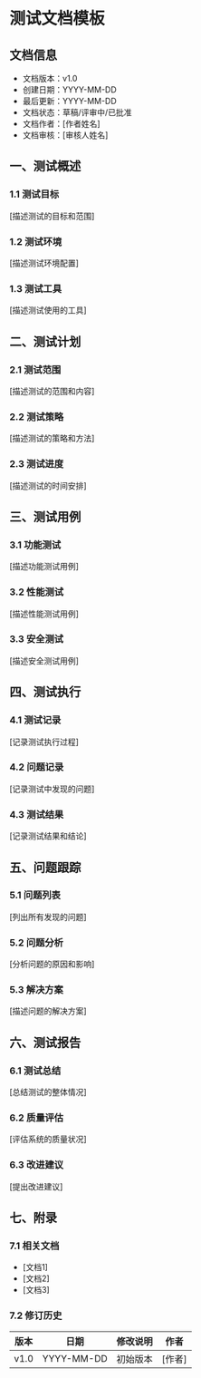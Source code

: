# 测试文档模板

## 文档信息
- 文档版本：v1.0
- 创建日期：YYYY-MM-DD
- 最后更新：YYYY-MM-DD
- 文档状态：草稿/评审中/已批准
- 文档作者：[作者姓名]
- 文档审核：[审核人姓名]

## 一、测试概述

### 1.1 测试目标
[描述测试的目标和范围]

### 1.2 测试环境
[描述测试环境配置]

### 1.3 测试工具
[描述测试使用的工具]

## 二、测试计划

### 2.1 测试范围
[描述测试的范围和内容]

### 2.2 测试策略
[描述测试的策略和方法]

### 2.3 测试进度
[描述测试的时间安排]

## 三、测试用例

### 3.1 功能测试
[描述功能测试用例]

### 3.2 性能测试
[描述性能测试用例]

### 3.3 安全测试
[描述安全测试用例]

## 四、测试执行

### 4.1 测试记录
[记录测试执行过程]

### 4.2 问题记录
[记录测试中发现的问题]

### 4.3 测试结果
[记录测试结果和结论]

## 五、问题跟踪

### 5.1 问题列表
[列出所有发现的问题]

### 5.2 问题分析
[分析问题的原因和影响]

### 5.3 解决方案
[描述问题的解决方案]

## 六、测试报告

### 6.1 测试总结
[总结测试的整体情况]

### 6.2 质量评估
[评估系统的质量状况]

### 6.3 改进建议
[提出改进建议]

## 七、附录

### 7.1 相关文档
- [文档1]
- [文档2]
- [文档3]

### 7.2 修订历史
| 版本 | 日期 | 修改说明 | 作者 |
|------|------|----------|------|
| v1.0 | YYYY-MM-DD | 初始版本 | [作者] | 
